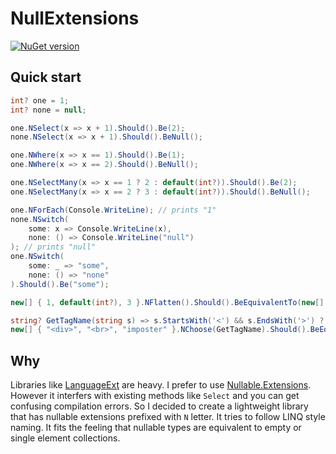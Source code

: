 # NullExtensions

[![NuGet version](https://shields.io/nuget/vpre/NullExtensions)](https://www.nuget.org/packages/NullExtensions)

## Quick start

```C#
int? one = 1;
int? none = null;

one.NSelect(x => x + 1).Should().Be(2);
none.NSelect(x => x + 1).Should().BeNull();

one.NWhere(x => x == 1).Should().Be(1);
one.NWhere(x => x == 2).Should().BeNull();

one.NSelectMany(x => x == 1 ? 2 : default(int?)).Should().Be(2);
one.NSelectMany(x => x == 2 ? 3 : default(int?)).Should().BeNull();

one.NForEach(Console.WriteLine); // prints "1"
none.NSwitch(
    some: x => Console.WriteLine(x),
    none: () => Console.WriteLine("null")
); // prints "null"
one.NSwitch(
    some: _ => "some",
    none: () => "none"
).Should().Be("some");

new[] { 1, default(int?), 3 }.NFlatten().Should().BeEquivalentTo(new[] { 1, 3 });

string? GetTagName(string s) => s.StartsWith('<') && s.EndsWith('>') ? s[1..^1] : null; // "<div>" -> "div"
new[] { "<div>", "<br>", "imposter" }.NChoose(GetTagName).Should().BeEquivalentTo(new[] { "div", "br" });
```

## Why

Libraries like [LanguageExt](https://github.com/louthy/language-ext) are heavy.
I prefer to use [Nullable.Extensions](https://github.com/bert2/Nullable.Extensions).
However it interfers with existing methods like `Select` and you can get confusing compilation errors.
So I decided to create a lightweight library that has nullable extensions prefixed with `N` letter.
It tries to follow LINQ style naming.
It fits the feeling that nullable types are equivalent to empty or single element collections.
